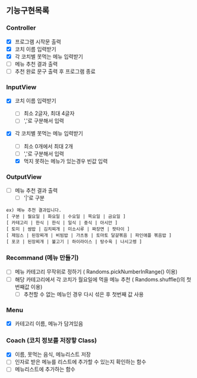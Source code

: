 ## 기능구현목록

### Controller

- [x] 프로그램 시작문 출력
- [x] 코치 이름 입력받기
- [x] 각 코치별 못먹는 메뉴 입력받기
- [ ] 메뉴 추천 결과 출력
- [ ] 추천 완료 문구 출력 후 프로그램 종료

### InputView

- [x] 코치 이름 입력받기

  - [ ] 최소 2글자, 최대 4글자
  - [ ] ','로 구분해서 입력

- [x] 각 코치별 못먹는 메뉴 입력받기
  - [ ] 최소 0개에서 최대 2개
  - [ ] ','로 구분해서 입력
  - [x] 먹지 못하는 메뉴가 있는경우 빈값 입력

### OutputView

- [ ] 메뉴 추천 결과 출력
  - [ ] '|'로 구분

```
ex) 메뉴 추천 결과입니다.
[ 구분 | 월요일 | 화요일 | 수요일 | 목요일 | 금요일 ]
[ 카테고리 | 한식 | 한식 | 일식 | 중식 | 아시안 ]
[ 토미 | 쌈밥 | 김치찌개 | 미소시루 | 짜장면 | 팟타이 ]
[ 제임스 | 된장찌개 | 비빔밥 | 가츠동 | 토마토 달걀볶음 | 파인애플 볶음밥 ]
[ 포코 | 된장찌개 | 불고기 | 하이라이스 | 탕수육 | 나시고렝 ]
```

### Recommand (메뉴 만들기)

- [ ] 메뉴 카테고리 무작위로 정하기 ( Randoms.pickNumberInRange() 이용)
- [ ] 해당 카테고리에서 각 코치가 월요일에 먹을 메뉴 추천 ( Randoms.shuffle()의 첫번째값 이용)
  - [ ] 추천할 수 없는 메뉴인 경우 다시 섞은 후 첫번째 값 사용

### Menu

- [x] 카테고리 이름, 메뉴가 담겨있음

### Coach (코치 정보를 저장핳 Class)

- [x] 이름, 못먹는 음식, 메뉴리스트 저장
- [ ] 인자로 받은 메뉴를 리스트에 추가할 수 있는지 확인하는 함수
- [ ] 메뉴리스트에 추가하는 함수
